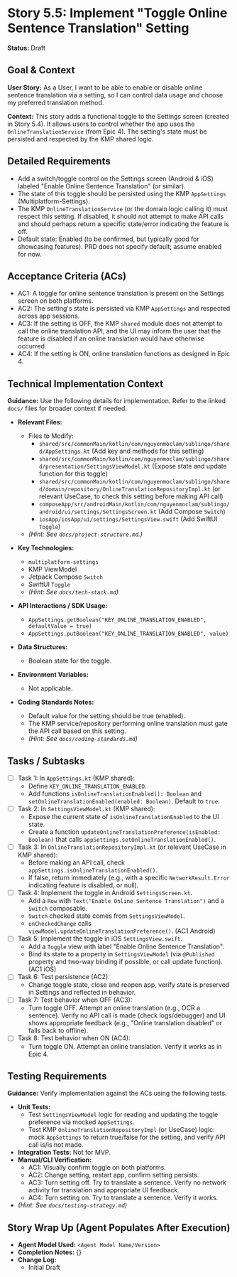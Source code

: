 
# Story 5.5: Implement "Toggle Online Sentence Translation" Setting

**Status:** Draft

## Goal & Context

**User Story:** As a User, I want to be able to enable or disable online sentence translation via a setting, so I can control data usage and choose my preferred translation method.

**Context:** This story adds a functional toggle to the Settings screen (created in Story 5.4). It allows users to control whether the app uses the `OnlineTranslationService` (from Epic 4). The setting's state must be persisted and respected by the KMP shared logic.

## Detailed Requirements

- Add a switch/toggle control on the Settings screen (Android & iOS) labeled "Enable Online Sentence Translation" (or similar).
- The state of this toggle should be persisted using the KMP `AppSettings` (Multiplatform-Settings).
- The KMP `OnlineTranslationService` (or the domain logic calling it) must respect this setting. If disabled, it should not attempt to make API calls and should perhaps return a specific state/error indicating the feature is off.
- Default state: Enabled (to be confirmed, but typically good for showcasing features). PRD does not specify default; assume enabled for now.

## Acceptance Criteria (ACs)

- AC1: A toggle for online sentence translation is present on the Settings screen on both platforms.
- AC2: The setting's state is persisted via KMP `AppSettings` and respected across app sessions.
- AC3: If the setting is OFF, the KMP `shared` module does not attempt to call the online translation API, and the UI may inform the user that the feature is disabled if an online translation would have otherwise occurred.
- AC4: If the setting is ON, online translation functions as designed in Epic 4.

## Technical Implementation Context

**Guidance:** Use the following details for implementation. Refer to the linked `docs/` files for broader context if needed.

- **Relevant Files:**

    - Files to Modify:
        - `shared/src/commonMain/kotlin/com/nguyenmoclam/sublingo/shared/AppSettings.kt` (Add key and methods for this setting)
        - `shared/src/commonMain/kotlin/com/nguyenmoclam/sublingo/shared/presentation/SettingsViewModel.kt` (Expose state and update function for this toggle)
        - `shared/src/commonMain/kotlin/com/nguyenmoclam/sublingo/shared/domain/repository/OnlineTranslationRepositoryImpl.kt` (or relevant UseCase, to check this setting before making API call)
        - `composeApp/src/androidMain/kotlin/com/nguyenmoclam/sublingo/android/ui/settings/SettingsScreen.kt` (Add Compose `Switch`)
        - `iosApp/iosApp/ui/settings/SettingsView.swift` (Add SwiftUI `Toggle`)
    - *(Hint: See `docs/project-structure.md`.)*

- **Key Technologies:**

    - `multiplatform-settings`
    - KMP ViewModel
    - Jetpack Compose `Switch`
    - SwiftUI `Toggle`
    - *(Hint: See `docs/tech-stack.md`)*

- **API Interactions / SDK Usage:**

    - `AppSettings.getBoolean("KEY_ONLINE_TRANSLATION_ENABLED", defaultValue = true)`
    - `AppSettings.putBoolean("KEY_ONLINE_TRANSLATION_ENABLED", value)`

- **Data Structures:**

    - Boolean state for the toggle.

- **Environment Variables:**

    - Not applicable.

- **Coding Standards Notes:**

    - Default value for the setting should be true (enabled).
    - The KMP service/repository performing online translation must gate the API call based on this setting.
    - *(Hint: See `docs/coding-standards.md`)*

## Tasks / Subtasks

- [ ] Task 1: In `AppSettings.kt` (KMP shared):
    - Define `KEY_ONLINE_TRANSLATION_ENABLED`.
    - Add functions `isOnlineTranslationEnabled(): Boolean` and `setOnlineTranslationEnabled(enabled: Boolean)`. Default to `true`.
- [ ] Task 2: In `SettingsViewModel.kt` (KMP shared):
    - Expose the current state of `isOnlineTranslationEnabled` to the UI state.
    - Create a function `updateOnlineTranslationPreference(isEnabled: Boolean)` that calls `appSettings.setOnlineTranslationEnabled()`.
- [ ] Task 3: In `OnlineTranslationRepositoryImpl.kt` (or relevant UseCase in KMP shared):
    - Before making an API call, check `appSettings.isOnlineTranslationEnabled()`.
    - If false, return immediately (e.g., with a specific `NetworkResult.Error` indicating feature is disabled, or null).
- [ ] Task 4: Implement the toggle in Android `SettingsScreen.kt`.
    - Add a `Row` with `Text("Enable Online Sentence Translation")` and a `Switch` composable.
    - `Switch` checked state comes from `SettingsViewModel`.
    - `onCheckedChange` calls `viewModel.updateOnlineTranslationPreference()`. (AC1 Android)
- [ ] Task 5: Implement the toggle in iOS `SettingsView.swift`.
    - Add a `Toggle` view with label "Enable Online Sentence Translation".
    - Bind its state to a property in `SettingsViewModel` (via `@Published` property and two-way binding if possible, or call update function). (AC1 iOS)
- [ ] Task 6: Test persistence (AC2):
    - Change toggle state, close and reopen app, verify state is preserved in Settings and reflected in behavior.
- [ ] Task 7: Test behavior when OFF (AC3):
    - Turn toggle OFF. Attempt an online translation (e.g., OCR a sentence). Verify no API call is made (check logs/debugger) and UI shows appropriate feedback (e.g., "Online translation disabled" or falls back to offline).
- [ ] Task 8: Test behavior when ON (AC4):
    - Turn toggle ON. Attempt an online translation. Verify it works as in Epic 4.

## Testing Requirements

**Guidance:** Verify implementation against the ACs using the following tests.

- **Unit Tests:**
    - Test `SettingsViewModel` logic for reading and updating the toggle preference via mocked `AppSettings`.
    - Test KMP `OnlineTranslationRepositoryImpl` (or UseCase) logic: mock `AppSettings` to return true/false for the setting, and verify API call is/is not made.
- **Integration Tests:** Not for MVP.
- **Manual/CLI Verification:**
    - AC1: Visually confirm toggle on both platforms.
    - AC2: Change setting, restart app, confirm setting persists.
    - AC3: Turn setting off. Try to translate a sentence. Verify no network activity for translation and appropriate UI feedback.
    - AC4: Turn setting on. Try to translate a sentence. Verify it works.
- *(Hint: See `docs/testing-strategy.md`)*

## Story Wrap Up (Agent Populates After Execution)

- **Agent Model Used:** `<Agent Model Name/Version>`
- **Completion Notes:** {}
- **Change Log:**
    - Initial Draft
